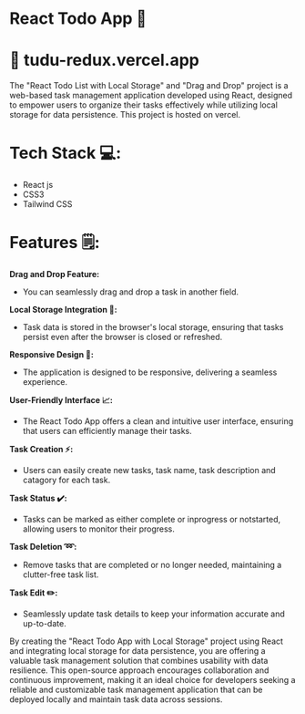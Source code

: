 # React Todo App 📝

# 🔗 tudu-redux.vercel.app

The "React Todo List with Local Storage" and "Drag and Drop" project is a web-based task management application developed using React, designed to empower users to organize their tasks effectively while utilizing local storage for data persistence. This project is hosted on vercel.

# Tech Stack 💻:

* React js
* CSS3
* Tailwind CSS
  
# Features 🗒:
**Drag and Drop Feature:**

* You can seamlessly drag and drop a task in another field.

**Local Storage Integration 🔧:**

* Task data is stored in the browser's local storage, ensuring that tasks persist even after the browser is closed or refreshed.

**Responsive Design 📱:**

* The application is designed to be responsive, delivering a seamless experience.

**User-Friendly Interface 📈:**

* The React Todo App offers a clean and intuitive user interface, ensuring that users can efficiently manage their tasks.
  
**Task Creation ⚡:**

* Users can easily create new tasks, task name, task description and catagory for each task.
  
**Task Status ✔️:**

* Tasks can be marked as either complete or inprogress or notstarted, allowing users to monitor their progress.

**Task Deletion ➿:**

* Remove tasks that are completed or no longer needed, maintaining a clutter-free task list.

**Task Edit ✏️:**

*  Seamlessly update task details to keep your information accurate and up-to-date.





By creating the "React Todo App with Local Storage" project using React and integrating local storage for data persistence, you are offering a valuable task management solution that combines usability with data resilience. This open-source approach encourages collaboration and continuous improvement, making it an ideal choice for developers seeking a reliable and customizable task management application that can be deployed locally and maintain task data across sessions.
